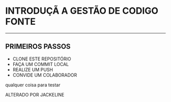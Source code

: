 # INTRODUÇÃ A GESTÃO DE CODIGO FONTE
---
## PRIMEIROS PASSOS
- CLONE ESTE REPOSITÓRIO
- FAÇA UM COMMIT LOCAL
- REALIZE UM PUSH
- CONVIDE UM COLABORADOR

qualquer coisa para testar

ALTERADO POR JACKELINE

